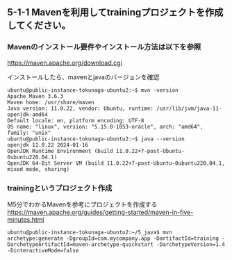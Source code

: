 ## 5-1-1 Mavenを利用してtrainingプロジェクトを作成してください。

### Mavenのインストール要件やインストール方法は以下を参照<br>
https://maven.apache.org/download.cgi

インストールしたら、mavenとjavaのバージョンを確認

```console
ubuntu@public-instance-tokunaga-ubuntu2:~$ mvn -version
Apache Maven 3.6.3
Maven home: /usr/share/maven
Java version: 11.0.22, vendor: Ubuntu, runtime: /usr/lib/jvm/java-11-openjdk-amd64
Default locale: en, platform encoding: UTF-8
OS name: "linux", version: "5.15.0-1053-oracle", arch: "amd64", family: "unix"
ubuntu@public-instance-tokunaga-ubuntu2:~$ java --version
openjdk 11.0.22 2024-01-16
OpenJDK Runtime Environment (build 11.0.22+7-post-Ubuntu-0ubuntu220.04.1)
OpenJDK 64-Bit Server VM (build 11.0.22+7-post-Ubuntu-0ubuntu220.04.1, mixed mode, sharing)
```

### trainingというプロジェクト作成<br>
M5分でわかるMavenを参考にプロジェクトを作成する<br>
https://maven.apache.org/guides/getting-started/maven-in-five-minutes.html<br>

```console
ubuntu@public-instance-tokunaga-ubuntu2:~/5_java$ mvn archetype:generate -DgroupId=com.mycompany.app -DartifactId=training -DarchetypeArtifactId=maven-archetype-quickstart -DarchetypeVersion=1.4 -DinteractiveMode=false
```
